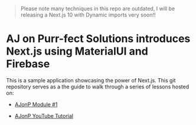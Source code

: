 > Please note many techniques in this repo are outdated, I will be releasing a Next.js 10 with Dynamic imports very soon!!

# AJ on Purr-fect Solutions introduces Next.js using MaterialUI and Firebase

This is a sample application showcasing the power of Next.js.
This git repository serves as a the guide to walk through a series of lessons hosted on:

- [AJonP Module #1](https://codingcat.dev/courses/nextjs9/)

- [AJonP YouTube Tutorial](http://bit.ly/ajonp-youtube-sub)
